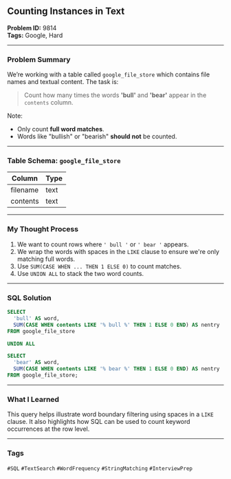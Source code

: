 ## Counting Instances in Text

**Problem ID:** 9814  
**Tags:** Google, Hard  

---

### Problem Summary

We’re working with a table called `google_file_store` which contains file names and textual content. The task is:
> Count how many times the words **'bull'** and **'bear'** appear in the `contents` column.

Note:
- Only count **full word matches**.
- Words like "bullish" or "bearish" **should not** be counted.

---

### Table Schema: `google_file_store`

| Column   | Type |
|----------|------|
| filename | text |
| contents | text |

---

### My Thought Process

1. We want to count rows where `' bull '` or `' bear '` appears.
2. We wrap the words with spaces in the `LIKE` clause to ensure we're only matching full words.
3. Use `SUM(CASE WHEN ... THEN 1 ELSE 0)` to count matches.
4. Use `UNION ALL` to stack the two word counts.

---

### SQL Solution

```sql
SELECT 
  'bull' AS word,
  SUM(CASE WHEN contents LIKE '% bull %' THEN 1 ELSE 0 END) AS nentry
FROM google_file_store

UNION ALL

SELECT 
  'bear' AS word,
  SUM(CASE WHEN contents LIKE '% bear %' THEN 1 ELSE 0 END) AS nentry
FROM google_file_store;
```

---

### What I Learned

This query helps illustrate word boundary filtering using spaces in a `LIKE` clause. It also highlights how SQL can be used to count keyword occurrences at the row level.

---

### Tags
`#SQL` `#TextSearch` `#WordFrequency` `#StringMatching` `#InterviewPrep`
